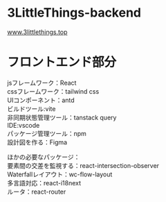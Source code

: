 # 3LittleThings-backend
www.3littlethings.top <br>

# フロントエンド部分
jsフレームワーク：React<br>
cssフレームワーク：tailwind css<br>
UIコンポーネント：antd<br>
ビルドツール:vite<br>
非同期状態管理ツール：tanstack query<br>
IDE:vscode<br>
パッケージ管理ツール：npm<br>
設計図を作る：Figma<br>

ほかの必要なパッケージ：<br>
要素間の交差を監視する：react-intersection-observer<br>
Waterfallレイアウト：wc-flow-layout<br>
多言語対応：react-i18next<br>
ルータ：react-router<br>
